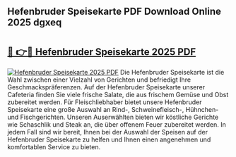 ## Hefenbruder Speisekarte PDF Download Online 2025 dgxeq

# <h2><a href="http://gc7icg.nevu.top/?p=Hefenbruder+Speisekarte">🔗 👉🔴 Hefenbruder Speisekarte 2025 PDF</a></h2>

[![Hefenbruder Speisekarte 2025 PDF](https://i.imgur.com/dBaPXMq.png)](http://gc7icg.nevu.top/?p=Hefenbruder+Speisekarte)
Die Hefenbruder Speisekarte ist die Wahl zwischen einer Vielzahl von Gerichten und befriedigt Ihre Geschmackspräferenzen. Auf der Hefenbruder Speisekarte unserer Cafeteria finden Sie viele frische Salate, die aus frischem Gemüse und Obst zubereitet werden. Für Fleischliebhaber bietet unsere Hefenbruder Speisekarte eine große Auswahl an Rind-, Schweinefleisch-, Hühnchen- und Fischgerichten. Unseren Auserwählten bieten wir köstliche Gerichte wie Schaschlik und Steak an, die über offenem Feuer zubereitet werden. In jedem Fall sind wir bereit, Ihnen bei der Auswahl der Speisen auf der Hefenbruder Speisekarte zu helfen und Ihnen einen angenehmen und komfortablen Service zu bieten.
